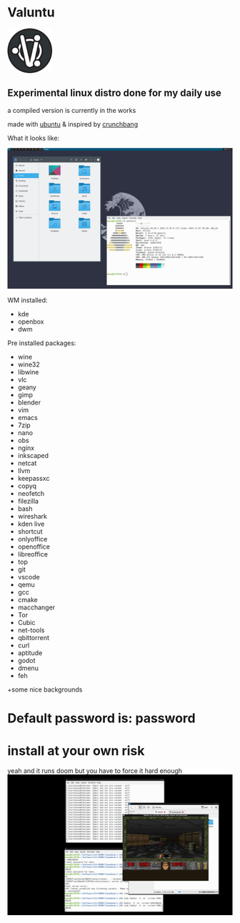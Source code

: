 # Valuntu
<img src="Images/ValuntuLogo.svg" alt="Valuntu logo" width="100"/>

## Experimental linux distro done for my daily use

a compiled version is currently in the works

made with [ubuntu](https://ubuntu.com/) & inspired by [crunchbang](https://www.crunchbangplusplus.org/)

What it looks like:

![dektop screenshot](Images/Desktop.png)

WM installed:

* kde
* openbox
* dwm

Pre installed packages:

* wine
* wine32
* libwine
* vlc
* geany
* gimp
* blender
* vim
* emacs
* 7zip
* nano
* obs
* nginx
* inkscaped
* netcat
* llvm
* keepassxc
* copyq
* neofetch
* filezilla
* bash
* wireshark
* kden live
* shortcut
* onlyoffice
* openoffice
* libreoffice
* top
* git
* vscode
* qemu
* gcc
* cmake
* macchanger
* Tor
* Cubic
* net-tools
* qbittorrent
* curl
* aptitude
* godot
* dmenu
* feh

+some nice backgrounds

# Default password is: password

# install at your own risk

yeah and it runs doom but you have to force it hard enough
![screenshot of playing compiled doom](Images/DOOM.png)

